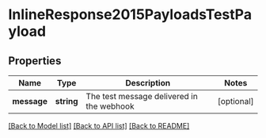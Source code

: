 # InlineResponse2015PayloadsTestPayload

## Properties
Name | Type | Description | Notes
------------ | ------------- | ------------- | -------------
**message** | **string** | The test message delivered in the webhook | [optional] 

[[Back to Model list]](../README.md#documentation-for-models) [[Back to API list]](../README.md#documentation-for-api-endpoints) [[Back to README]](../README.md)


